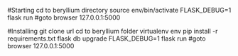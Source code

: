 #Starting
cd to beryllium directory
source env/bin/activate
FLASK_DEBUG=1 flask run
#goto browser
127.0.0.1:5000

#Installing
git clone url
cd to beryllium folder
virtualenv env
pip install -r requirements.txt
flask db upgrade
FLASK_DEBUG=1 flask run
#goto browser
127.0.0.1:5000